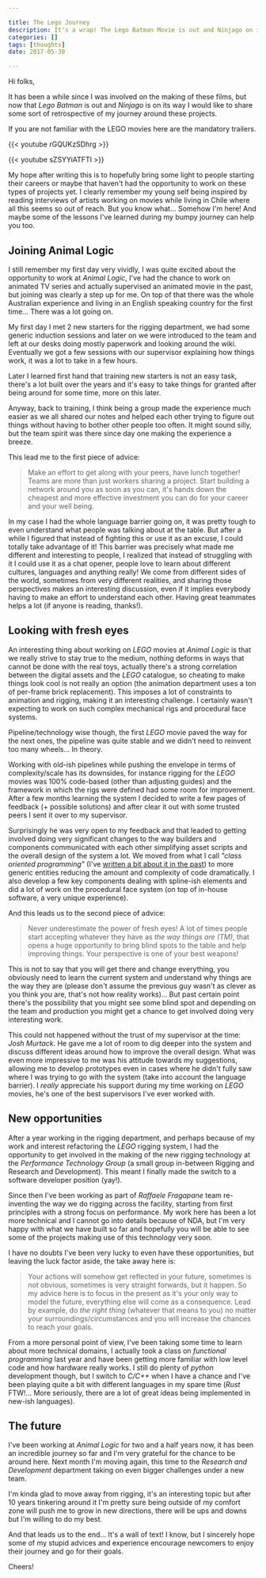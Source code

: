 ```yaml
---

title: The Lego Journey
description: It's a wrap! The Lego Batman Movie is out and Ninjago on its way, time for a retrospective.
categories: []
tags: [thoughts]
date: 2017-05-30

---
```

<!--more-->

Hi folks,

It has been a while since I was involved on the making of these films, but now that _Lego Batman_ is
out and _Ninjago_ is on its way I would like to share some sort of retrospective of my journey around
these projects.

If you are not familiar with the LEGO movies here are the mandatory trailers.

{{< youtube rGQUKzSDhrg >}}

{{< youtube sZSYYiATFTI >}}

My hope after writing this is to hopefully bring some light to people starting their careers or
maybe that haven't had the opportunity to work on these types of projects yet. I clearly remember
my young self being inspired by reading interviews of artists working on movies while living in
Chile where all this seems so out of reach. But you know what... Somehow I'm here! And maybe some
of the lessons I've learned during my bumpy journey can help you too.

## Joining Animal Logic

I still remember my first day very vividly, I was quite excited about the opportunity to work at
_Animal Logic_, I've had the chance to work on animated TV series and actually supervised an animated movie
in the past, but joining was clearly a step up for me. On top of that there was the whole
Australian experience and living in an English speaking country for the first time... There was a
lot going on.

My first day I met 2 new starters for the rigging department, we had some generic induction
sessions and later on we were introduced to the team and left at our desks doing mostly paperwork
and looking around the wiki. Eventually we got a few sessions with our supervisor explaining how
things work, it was a lot to take in a few hours.

Later I learned first hand that training new starters is not an easy task, there's a lot built over
the years and it's easy to take things for granted after being around for some time, more on this
later.

Anyway, back to training, I think being a group made the experience much easier as we all
shared our notes and helped each other trying to figure out things without having to bother other
people too often. It might sound silly, but the team spirit was there since day one making the
experience a breeze.

This lead me to the first piece of advice:

> Make an effort to get along with your peers, have lunch together! Teams are more than just
> workers sharing a project. Start building a network around you as soon as you can, it's hands
> down the cheapest and more effective investment you can do for your career and your well being.

In my case I had the whole language barrier going on, it was pretty tough to even understand what
people was talking about at the table. But after a while I figured that instead of fighting this or
use it as an excuse, I could totally take advantage of it! This barrier was precisely what made me
different and interesting to people, I realized that instead of struggling with it I could use it
as a chat opener, people love to learn about different cultures, languages and anything really! We
come from different sides of the world, sometimes from very different realities, and sharing those
perspectives makes an interesting discussion, even if it implies everybody having to make an effort
to understand each other. Having great teammates helps a lot (if anyone is reading, thanks!).

## Looking with fresh eyes

An interesting thing about working on _LEGO_ movies at _Animal Logic_ is that we really strive to stay
true to the medium, nothing deforms in ways that cannot be done with the real toys, actually
there's a strong correlation between the digital assets and the _LEGO_ catalogue, so cheating to make
things look cool is not really an option (the animation department uses a ton of per-frame brick replacement).
This imposes a lot of constraints to animation and rigging, making it an interesting challenge. I
certainly wasn't expecting to work on such complex mechanical rigs and procedural face systems.

Pipeline/technology wise though, the first _LEGO_ movie paved the way for the next ones, the pipeline
was quite stable and we didn't need to reinvent too many wheels... In theory.

Working with old-ish pipelines while pushing the envelope in terms of complexity/scale has its
downsides, for instance rigging for the _LEGO_ movies was 100% code-based (other than adjusting
guides) and the framework in which the rigs were defined had some room for improvement. After a few
months learning the system I decided to write a few pages of feedback (+ possible solutions) and
after clear it out with some trusted peers I sent it over to my supervisor.

Surprisingly he was very open to my feedback and that leaded to getting involved doing very
significant changes to the way builders and components communicated with each other simplifying
asset scripts and the overall design of the system a lot. We moved from what I call _"class
oriented programming"_ (I've [written a bit about it in the
past](https://www.cesarsaez.me/2015/09/stop-cop.html)) to more generic entities reducing the amount
and complexity of code dramatically. I also develop a few key components dealing with spline-ish
elements and did a lot of work on the procedural face system (on top of in-house software, a very
unique experience).

And this leads us to the second piece of advice:

> Never underestimate the power of fresh eyes! A lot of times people start accepting whatever they
> have as _the way things are (TM)_, that opens a huge opportunity to bring blind spots to the
> table and help improving things. Your perspective is one of your best weapons!

This is not to say that you will get there and change everything, you obviously need to learn the
current system and understand why things are the way they are (please don't assume the previous guy
wasn't as clever as you think you are, that's not how reality works)... But past certain point
there's the possibility that you might see some blind spot and depending on the team and production
you might get a chance to get involved doing very interesting work.

This could not happened without the trust of my supervisor at the time: _Josh Murtack_. He gave me
a lot of room to dig deeper into the system and discuss different ideas around how to improve the
overall design. What was even more impressive to me was his attitude towards my suggestions,
allowing me to develop prototypes even in cases where he didn't fully saw where I was trying to go
with the system (take into account the language barrier). I _really_ appreciate his support during
my time working on _LEGO_ movies, he's one of the best supervisors I've ever worked with.

## New opportunities

After a year working in the rigging department, and perhaps because of my work and interest
refactoring the _LEGO_ rigging system, I had the opportunity to get involved in the making of the
new rigging technology at the _Performance Technology Group_ (a small group in-between Rigging and
Research and Development).  This meant I finally made the switch to a software developer position (yay!).

Since then I've been working as part of _Raffaele Fragapane_ team re-inventing the way we do rigging
across the facility, starting from first principles with a strong focus on performance. My work
here has been a lot more technical and I cannot go into details because of NDA, but I'm very happy
with what we have built so far and hopefully you will be able to see some of the projects making
use of this technology very soon.

I have no doubts I've been very lucky to even have these opportunities, but leaving the luck
factor aside, the take away here is:

> Your actions will somehow get reflected in your future, sometimes is not obvious, sometimes is very
> straight forwards, but it happen. So my advice here is to focus in the present as it's your only
> way to model the future, everything else will come as a consequence. Lead by example, do _the
> right thing_ (whatever that means to you) no matter your surroundings/circumstances and you will
> increase the chances to reach your goals.

From a more personal point of view, I've been taking some time to learn about more technical
domains, I actually took a class on _functional programming_ last year and have been getting more
familiar with low level code and how hardware really works. I still do plenty of _python_
development though, but I switch to _C/C++_ when I have a chance and I've been playing quite a bit
with different languages in my spare time (_Rust_ FTW!... More seriously, there are a lot of great
ideas being implemented in new-ish languages).

## The future

I've been working at _Animal Logic_ for two and a half years now, it has been an incredible journey
so far and I'm very grateful for the chance to be around here. Next month I'm moving again, this
time to the _Research and Development_ department taking on even bigger challenges under a new
team.

I'm kinda glad to move away from rigging, it's an interesting topic but after 10 years tinkering
around it I'm pretty sure being outside of my comfort zone will push me to grow in new
directions, there will be ups and downs but I'm willing to do my best.

And that leads us to the end... It's a wall of text! I know, but I sincerely hope some of my stupid
advices and experience encourage newcomers to enjoy their journey and go for their goals.

Cheers!
